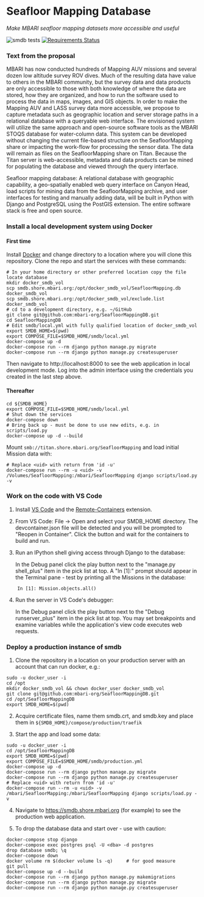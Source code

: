 # Seafloor Mapping Database

_Make MBARI seafloor mapping datasets more accessible and useful_

![smdb tests](https://github.com/mbari-org/SeafloorMappingDB/actions/workflows/ci.yml/badge.svg)
[![Requirements Status](https://requires.io/github/MBARIMike/SeafloorMappingDB/requirements.svg?branch=main)](https://requires.io/github/MBARIMike/SeafloorMappingDB/requirements/?branch=main)

### Text from the proposal

MBARI has now conducted hundreds of Mapping AUV missions and several dozen
low altitude survey ROV dives. Much of the resulting data have value to others
in the MBARI community, but the survey data and data products are only
accessible to those with both knowledge of where the data are stored, how they
are organized, and how to run the software used to process the data in maps,
images, and GIS objects. In order to make the Mapping AUV and LASS survey data
more accessible, we propose to capture metadata such as geographic location and
server storage paths in a relational database with a queryable web interface.
The envisioned system will utilize the same approach and open-source software
tools as the MBARI STOQS database for water-column data. This system can be
developed without changing the current file-based structure on the
SeafloorMapping share or impacting the work-flow for processing the sensor
data. The data will remain as files on the SeafloorMapping share on Titan.
Because the Titan server is web-accessible, metadata and data products can be
mined for populating the database and viewed through the query interface.

Seafloor mapping database: A relational database with geographic capability,
a geo-spatially enabled web query interface on Canyon Head, load scripts for
mining data from the SeafloorMapping archive, and user interfaces for testing
and manually adding data, will be built in Python with Django and PostgreSQL
using the PostGIS extension. The entire software stack is free and open source.

### Install a local development system using Docker

#### First time

Install [Docker](https://docker.io) and change directory to a location where
you will clone this repository. Clone the repo and start the services with
these commands:

```
# In your home directory or other preferred location copy the file locate database
mkdir docker_smdb_vol
scp smdb.shore.mbari.org:/opt/docker_smdb_vol/SeafloorMapping.db docker_smdb_vol
scp smdb.shore.mbari.org:/opt/docker_smdb_vol/exclude.list docker_smdb_vol
# cd to a development directory, e.g. ~/GitHub
git clone git@github.com:mbari-org/SeafloorMappingDB.git
cd SeafloorMappingDB
# Edit smdb/local.yml with fully qualified location of docker_smdb_vol
export SMDB_HOME=$(pwd)
export COMPOSE_FILE=$SMDB_HOME/smdb/local.yml
docker-compose up -d
docker-compose run --rm django python manage.py migrate
docker-compose run --rm django python manage.py createsuperuser
```

Then navigate to http://localhost:8000 to see the web application in local
development mode. Log into the admin interface using the credentials you
created in the last step above.

#### Thereafter

```
cd ${SMDB_HOME}
export COMPOSE_FILE=$SMDB_HOME/smdb/local.yml
# Shut down the services
docker-compose down
# Bring back up - must be done to use new edits, e.g. in scripts/load.py
docker-compose up -d --build
```

Mount `smb://titan.shore.mbari.org/SeafloorMapping` and load initial Mission data with:

```
# Replace <uid> with return from 'id -u'
docker-compose run --rm -u <uid> -v /Volumes/SeafloorMapping:/mbari/SeafloorMapping django scripts/load.py -v
```

### Work on the code with VS Code

1. Install [VS Code](https://code.visualstudio.com/download) and the
   [Remote-Containers](https://marketplace.visualstudio.com/items?itemName=ms-vscode-remote.remote-containers)
   extension.

2. From VS Code: File -> Open and select your SMDB_HOME directory. The devcontainer.json
   file will be detected and you will be prompted to "Reopen in Container". Click the button
   and wait for the containers to build and run.

3. Run an IPython shell giving access through Django to the database:

   In the Debug panel click the play button next to the "manage.py shell_plus" item in the pick list at top.
   A "In [1]:" prompt should appear in the Terminal pane - test by printing all the Missions in the database:

```
    In [1]: Mission.objects.all()
```

4. Run the server in VS Code's debugger:

   In the Debug panel click the play button next to the "Debug runserver_plus" item in the pick list at top.
   You may set breakpoints and examine variables while the application's view code executes web requests.

### Deploy a production instance of smdb

1. Clone the repository in a location on your production server with an account that can run docker, e.g.:

```
sudo -u docker_user -i
cd /opt
mkdir docker_smdb_vol && chown docker_user docker_smdb_vol
git clone git@github.com:mbari-org/SeafloorMappingDB.git
cd /opt/SeafloorMappingDB
export SMDB_HOME=$(pwd)
```

2. Acquire certificate files, name them smdb.crt, and smdb.key and place them in `${SMDB_HOME}/compose/production/traefik`

3. Start the app and load some data:

```
sudo -u docker_user -i
cd /opt/SeafloorMappingDB
export SMDB_HOME=$(pwd)
export COMPOSE_FILE=$SMDB_HOME/smdb/production.yml
docker-compose up -d
docker-compose run --rm django python manage.py migrate
docker-compose run --rm django python manage.py createsuperuser
# Replace <uid> with return from 'id -u'
docker-compose run --rm -u <uid> -v /mbari/SeafloorMapping:/mbari/SeafloorMapping django scripts/load.py -v
```

4. Navigate to https://smdb.shore.mbari.org (for example) to see the production web application.

5. To drop the database data and start over - use with caution:

```
docker-compose stop django
docker-compose exec postgres psql -U <dba> -d postgres
drop database smdb; \q
docker-compose down
docker volume rm $(docker volume ls -q)     # for good measure
git pull
docker-compose up -d --build
docker-compose run --rm django python manage.py makemigrations
docker-compose run --rm django python manage.py migrate
docker-compose run --rm django python manage.py createsuperuser
```
